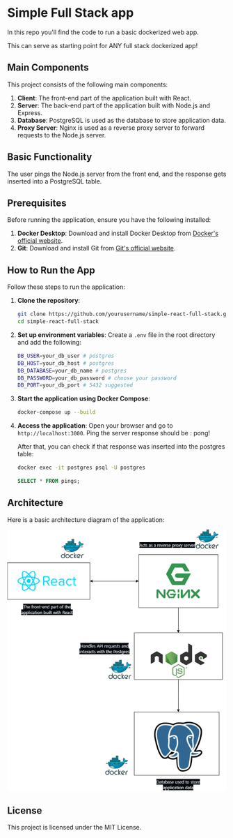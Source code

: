# Simple Full Stack app

In this repo you'll find the code to run a basic dockerized web app.

This can serve as starting point for ANY full stack dockerized app! 

## Main Components

This project consists of the following main components:

1. **Client**: The front-end part of the application built with React.
2. **Server**: The back-end part of the application built with Node.js and Express.
3. **Database**: PostgreSQL is used as the database to store application data.
4. **Proxy Server**: Nginx is used as a reverse proxy server to forward requests to the Node.js server.

## Basic Functionality

The user pings the Node.js server from the front end, and the response gets inserted into a PostgreSQL table.

## Prerequisites

Before running the application, ensure you have the following installed:

1. **Docker Desktop**: Download and install Docker Desktop from [Docker's official website](https://www.docker.com/products/docker-desktop).
2. **Git**: Download and install Git from [Git's official website](https://git-scm.com/).

## How to Run the App

Follow these steps to run the application:

1. **Clone the repository**:
    ```sh
    git clone https://github.com/yourusername/simple-react-full-stack.git
    cd simple-react-full-stack
    ```

2. **Set up environment variables**:
    Create a `.env` file in the root directory and add the following:
    ```sh
    DB_USER=your_db_user # postgres
    DB_HOST=your_db_host # postgres
    DB_DATABASE=your_db_name # postgres
    DB_PASSWORD=your_db_password # choose your password
    DB_PORT=your_db_port # 5432 suggested
    ```

3. **Start the application using Docker Compose**:
    ```sh
    docker-compose up --build
    ```

4. **Access the application**:
    Open your browser and go to `http://localhost:3000`.
    Ping the server
    response should be : pong!

   After that, you can check if that response was inserted into the postgres table:
   ```sh
   docker exec -it postgres psql -U postgres
   ```
   ```sql
   SELECT * FROM pings;
   ```

## Architecture

Here is a basic architecture diagram of the application:

![Architecture Diagram](assets/architecture.png)

## License

This project is licensed under the MIT License.

